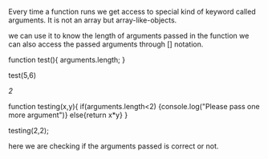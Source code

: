 Every time a function runs we get access to special kind of keyword called arguments.
It is not an array but array-like-objects.

we can use it to know the length of arguments passed in the function
we can also access the passed arguments through [] notation.

function test(){
arguments.length;
}

test(5,6)

<i>2</i>

function testing(x,y){
if(arguments.length<2)
{console.log("Please pass one more argument")}
else{return x*y}
}

testing(2,2);

here we are checking if the arguments passed is correct or not.

